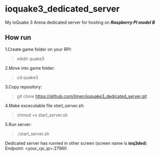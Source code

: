 # ioquake3_dedicated_server
My ioQuake 3 Arena dedicated server for hosting on ***Raspberry PI model B***

## How run
1.Create game folder on your RPI:
> mkdir quake3

2.Move into game folder:
> cd quake3

3.Copy repository:
> git clone https://github.com/ilmen/ioquake3_dedicated_server.git

4.Make excecutable file *start_server.sh*:
> chmod +x start_server.sh  

5.Run server:
> ./start_server.sh


Dedicated server has runned in other screen (screen name is **ioq3ded**)  
Endpoint: <your_rpi_ip>:27960
